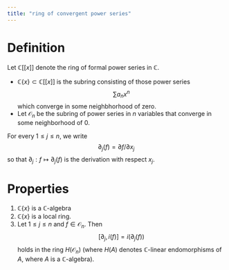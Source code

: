```yaml
---
title: "ring of convergent power series"
---
```


# Definition
Let $\mathbb{C}[[x]]$ denote the ring of formal power series in $\mathbb{C}$. 
- $\mathbb{C}\{x\}\subset\mathbb{C}[[x]]$ is the subring consisting of those power series $$\sum a_n x^n$$ which converge in some neighbhorhood of zero.
- Let $\mathcal{O}_n$ be the subring of power series in $n$ variables that converge in some neighborhood of 0.

For every $1\leq j\leq n$, we write $$\partial_j(f)=\partial f/\partial x_j$$ so that $\partial_j:f\mapsto \partial_j(f)$ is the derivation with respect $x_j$. 

# Properties
1. $\mathbb{C}\{x\}$ is a $\mathbb{C}$-algebra
2. $\mathbb{C}\{x\}$ is a local ring.
3. Let $1\leq j\leq n$ and $f\in\mathcal{O}_n$. Then $$[\partial_j,i(f)]=i(\partial_j(f))$$ holds in the ring $H(\mathcal{O}_n)$ (where $H(A)$ denotes $\mathbb{C}$-linear endomorphisms of $A$, where $A$ is a $\mathbb{C}$-algebra).
